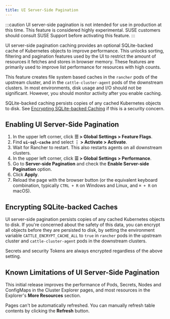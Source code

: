 ```yaml
---
title: UI Server-Side Pagination
---
```


<head>
  <link rel="canonical" href="https://ranchermanager.docs.rancher.com/how-to-guides/advanced-user-guides/enable-experimental-features/ui-server-side-pagination"/>
</head>

:::caution
UI server-side pagination is not intended for use in production at this time. This feature is considered highly experimental. SUSE customers should consult SUSE Support before activating this feature.
:::


UI server-side pagination caching provides an optional SQLite-backed cache of Kubernetes objects to improve performance. This unlocks sorting, filtering and pagination features used by the UI to restrict the amount of resources it fetches and stores in browser memory. These features are primarily used to improve list performance for resources with high counts.

This feature creates file system based caches in the `rancher` pods of the upstream cluster, and in the `cattle-cluster-agent` pods of the downstream clusters. In most environments, disk usage and I/O should not be significant. However, you should monitor activity after you enable caching.

SQLite-backed caching persists copies of any cached Kubernetes objects to disk. See [Encrypting SQLite-backed Caching](#encrypting-sqlite-backed-caches) if this is a security concern.

## Enabling UI Server-Side Pagination

1. In the upper left corner, click **☰ > Global Settings > Feature Flags**.
1. Find **`ui-sql-cache`** and select **⋮ > Activate > Activate**.
1. Wait for Rancher to restart. This also restarts agents on all downstream clusters.
1. In the upper left corner, click **☰ > Global Settings > Performance**.
1. Go to **Server-side Pagination** and check the **Enable Server-side Pagination** option.
1. Click **Apply**.
1. Reload the page with the browser button (or the equivalent keyboard combination, typically `CTRL + R` on Windows and Linux, and `⌘ + R` on macOS).


## Encrypting SQLite-backed Caches

UI server-side pagination persists copies of any cached Kubernetes objects to disk. If you're concerned about the safety of this data, you can encrypt all objects before they are persisted to disk, by setting the environment variable `CATTLE_ENCRYPT_CACHE_ALL` to `true` in `rancher` pods in the upstream cluster and `cattle-cluster-agent` pods in the downstream clusters.

Secrets and security Tokens are always encrypted regardless of the above setting.

## Known Limitations of UI Server-Side Pagination

This initial release improves the performance of Pods, Secrets, Nodes and ConfigMaps in the Cluster Explorer pages, and most resources in the Explorer's **More Resources** section.

Pages can't be automatically refreshed. You can manually refresh table contents by clicking the **Refresh** button.
